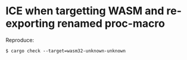 # ICE when targetting WASM and re-exporting renamed proc-macro

Reproduce:

```
$ cargo check --target=wasm32-unknown-unknown
```
